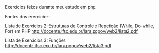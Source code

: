 Exercícios feitos durante meu estudo em php.


Fontes dos exercícios:

Lista de Exercícios 2: Estruturas de Controle e Repetição (While, Do-while, For) em PHP
http://docente.ifsc.edu.br/lara.popov/web2/lista2.pdf

Lista de Exercícios 3: Funções
http://docente.ifsc.edu.br/lara.popov/web2/lista3.pdf

